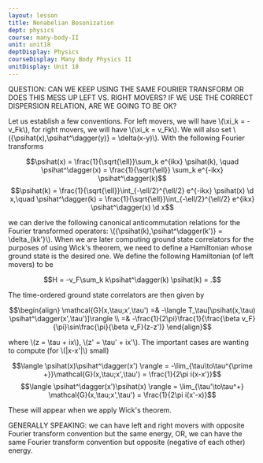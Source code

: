 ```yaml
---
layout: lesson
title: Nonabelian Bosonization
dept: physics
course: many-body-II
unit: unit18
deptDisplay: Physics
courseDisplay: Many Body Physics II
unitDisplay: Unit 18
---
```

QUESTION: CAN WE KEEP USING THE SAME FOURIER TRANSFORM OR DOES THIS MESS UP LEFT VS. RIGHT MOVERS? IF WE USE THE CORRECT DISPERSION RELATION, ARE WE GOING TO BE OK?

Let us establish a few conventions. For left movers, we will have \\(\xi_k = -v_Fk\\), for right movers, we will have \\(\xi_k = v_Fk\\). We will also set \\(\{\psihat(x),\psihat^\dagger(y)\} = \delta(x-y)\\). With the following Fourier transforms 

$$\psihat(x) = \frac{1}{\sqrt{\ell}}\sum_k e^{ikx} \psihat(k), \quad \psihat^\dagger(x) = \frac{1}{\sqrt{\ell}} \sum_k e^{-ikx} \psihat^\dagger(k)$$
$$\psihat(k) = \frac{1}{\sqrt{\ell}}\int_{-\ell/2}^{\ell/2} e^{-ikx} \psihat(x) \d x,\quad \psihat^\dagger(k) = \frac{1}{\sqrt{\ell}}\int_{-\ell/2}^{\ell/2} e^{ikx} \psihat^\dagger(x) \d x$$

we can derive the following canonical anticommutation relations for the Fourier transformed operators: \\(\{\psihat(k),\psihat^\dagger(k')\} = \delta_{kk'}\\). When we are later computing ground state correlators for the purposes of using Wick's theorem, we need to define a Hamiltonian whose ground state is the desired one. We define the following Hamiltonian (of left movers) to be 

$$H = -v_F\sum_k k\psihat^\dagger(k) \psihat(k) = .$$

The time-ordered ground state correlators are then given by 

$$\begin{align}
\mathcal{G}(x,\tau;x',\tau') =& -\langle T_\tau[\psihat(x,\tau) \psihat^\dagger(x',\tau')]\rangle \\
=& -\frac{1}{2\pi}\frac{1}{\frac{\beta v_F}{\pi}\sin\frac{\pi}{\beta v_F}(z-z')}
\end{align}$$

where \\(z = \tau + ix\\), \\(z' = \tau' + ix'\\). The important cases are wanting to compute (for \\(|x-x'|\\) small)

$$\langle \psihat(x)\psihat^\dagger(x') \rangle = -\lim_{\tau\to\tau^{\prime +}}\mathcal{G}(x,\tau;x',\tau') = \frac{1}{2\pi i(x-x')}$$
$$\langle \psihat^\dagger(x')\psihat(x) \rangle = \lim_{\tau'\to\tau^+} \mathcal{G}(x,\tau;x',\tau') = \frac{1}{2\pi i(x'-x)}$$

These will appear when we apply Wick's theorem.

GENERALLY SPEAKING: we can have left and right movers with opposite Fourier transform convention but the same energy, OR, we can have the same Fourier transform convention but opposite (negative of each other) energy. 

